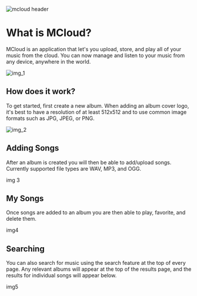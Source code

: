 ![mcloud header](https://cloud.githubusercontent.com/assets/21333475/20050338/6e09b54c-a4d1-11e6-954c-23d740d93be6.jpg)

# What is MCloud?

MCloud is an application that let's you upload, store, and play all of your music from the cloud. You can now manage and listen to your music from any device, anywhere in the world. 

![img_1](https://cloud.githubusercontent.com/assets/21333475/20050833/38050142-a4d4-11e6-8e95-97d76bee745e.png)

## How does it work?

To get started, first create a new album. When adding an album cover logo, it's best to have a resolution of at least 512x512 and to use common image formats such as JPG, JPEG, or PNG.

![img_2](https://cloud.githubusercontent.com/assets/21333475/20088915/15b7fffa-a58c-11e6-9307-64ccd7365707.png)

## Adding Songs

After an album is created you will then be able to add/upload songs. Currently supported file types are WAV, MP3, and OGG.

img 3

## My Songs

Once songs are added to an album you are then able to play, favorite, and delete them.

img4

## Searching

You can also search for music using the search feature at the top of every page. Any relevant albums will appear at the top of the results page, and the results for individual songs will appear below. 

img5
